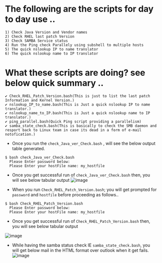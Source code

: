 # The following are the scripts for day to day use ..
```
1) Check Java Version and Vendor names
2) Check RHEL last patch Version
3) Check SAMBA Service status
4) Run the Ping check Parallely using subshell to multiple hosts
5) The quick nslookup IP to name translator
6) The quick nslookup name to IP translator
```
# What these scripts are doing? see below quick summary ..

	✔️ Check_RHEL_Patch_Version.bash(This is just to list the last patch Information and Kernel Version.)
	✔️ nslookup_IP_to_name.bash(This is Just a quick nslookup IP to name translator.)
	✔️ nslookup_name_to_IP.bash(This is Just a quick nslookup name to IP translator.)
	✔️ ping_parallel.bash(Quick Ping script providing a parallelism)
	✔️ samba_state_check.bash(This is basically to check the SMB daemon and resport back to Linux team in case its dead in a form of e-mail notofication.)
  
* Once you run the `check_Java_ver_Check.bash` , will see the below output table generated.
```
$ bash check_Java_ver_Check.bash
  Please Enter password below:
  Please Enter your hostFile name: my_hostfile
```
* Once you get successful run of `check_Java_ver_Check.bash`  then, you will see below tabular output 
![image](https://user-images.githubusercontent.com/30109092/169745184-0174ecdd-4e40-44ed-80aa-ea1d66d6d176.png)



* When you run `Check_RHEL_Patch_Version.bash`; you will get prompted for `password` and `hostfile` before proceeding as follows..
```
$ bash Check_RHEL_Patch_Version.bash
  Please Enter password below:
  Please Enter your hostFile name: my_hostfile
```
* Once you get successful run of  `Check_RHEL_Patch_Version.bash` then, you will see below tabular output 

![image](https://user-images.githubusercontent.com/30109092/169745913-07a6d2fb-1950-4a2b-bc3e-6852431bf2ac.png)

* While having the samba status check IE `samba_state_check.bash`, you will get below mail in the HTML format over outlook when it get fails.
![image](https://user-images.githubusercontent.com/30109092/169749126-63b6a786-c461-4add-aea2-7c47f24aa1cf.png)
